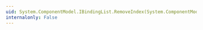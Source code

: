 ```yaml
---
uid: System.ComponentModel.IBindingList.RemoveIndex(System.ComponentModel.PropertyDescriptor)
internalonly: False
---
```

